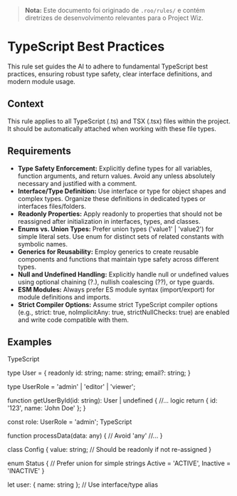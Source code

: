 > **Nota:** Este documento foi originado de `.roo/rules/` e contém diretrizes de desenvolvimento relevantes para o Project Wiz.

# **TypeScript Best Practices**

This rule set guides the AI to adhere to fundamental TypeScript best practices, ensuring robust type safety, clear interface definitions, and modern module usage.

## **Context**

This rule applies to all TypeScript (.ts) and TSX (.tsx) files within the project. It should be automatically attached when working with these file types.

## **Requirements**

* **Type Safety Enforcement:** Explicitly define types for all variables, function arguments, and return values. Avoid any unless absolutely necessary and justified with a comment.
* **Interface/Type Definition:** Use interface or type for object shapes and complex types. Organize these definitions in dedicated types or interfaces files/folders.
* **Readonly Properties:** Apply readonly to properties that should not be reassigned after initialization in interfaces, types, and classes.
* **Enums vs. Union Types:** Prefer union types ('value1' | 'value2') for simple literal sets. Use enum for distinct sets of related constants with symbolic names.
* **Generics for Reusability:** Employ generics to create reusable components and functions that maintain type safety across different types.
* **Null and Undefined Handling:** Explicitly handle null or undefined values using optional chaining (?.), nullish coalescing (??), or type guards.
* **ESM Modules:** Always prefer ES module syntax (import/export) for module definitions and imports.
* **Strict Compiler Options:** Assume strict TypeScript compiler options (e.g., strict: true, noImplicitAny: true, strictNullChecks: true) are enabled and write code compatible with them.

## **Examples**

<example type="valid">
TypeScript

type User = {
  readonly id: string;
  name: string;
  email?: string;
}

type UserRole = 'admin' | 'editor' | 'viewer';

function getUserById(id: string): User | undefined {
  //... logic
  return { id: '123', name: 'John Doe' };
}

const role: UserRole = 'admin';
</example>
<example type="invalid">
TypeScript

function processData(data: any) { // Avoid 'any'
  //...
}

class Config {
  value: string; // Should be readonly if not re-assigned
}

enum Status { // Prefer union for simple strings
  Active = 'ACTIVE',
  Inactive = 'INACTIVE'
}

let user: { name: string }; // Use interface/type alias
</example>
